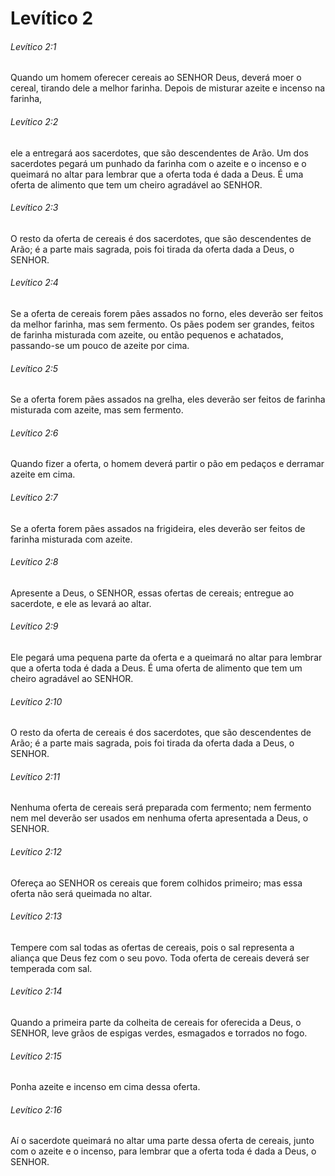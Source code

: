 # Levítico 2

###### Levítico 2:1

Quando um homem oferecer cereais ao SENHOR Deus, deverá moer o cereal, tirando dele a melhor farinha. Depois de misturar azeite e incenso na farinha,

###### Levítico 2:2

ele a entregará aos sacerdotes, que são descendentes de Arão. Um dos sacerdotes pegará um punhado da farinha com o azeite e o incenso e o queimará no altar para lembrar que a oferta toda é dada a Deus. É uma oferta de alimento que tem um cheiro agradável ao SENHOR.

###### Levítico 2:3

O resto da oferta de cereais é dos sacerdotes, que são descendentes de Arão; é a parte mais sagrada, pois foi tirada da oferta dada a Deus, o SENHOR.

###### Levítico 2:4

Se a oferta de cereais forem pães assados no forno, eles deverão ser feitos da melhor farinha, mas sem fermento. Os pães podem ser grandes, feitos de farinha misturada com azeite, ou então pequenos e achatados, passando-se um pouco de azeite por cima.

###### Levítico 2:5

Se a oferta forem pães assados na grelha, eles deverão ser feitos de farinha misturada com azeite, mas sem fermento.

###### Levítico 2:6

Quando fizer a oferta, o homem deverá partir o pão em pedaços e derramar azeite em cima.

###### Levítico 2:7

Se a oferta forem pães assados na frigideira, eles deverão ser feitos de farinha misturada com azeite.

###### Levítico 2:8

Apresente a Deus, o SENHOR, essas ofertas de cereais; entregue ao sacerdote, e ele as levará ao altar.

###### Levítico 2:9

Ele pegará uma pequena parte da oferta e a queimará no altar para lembrar que a oferta toda é dada a Deus. É uma oferta de alimento que tem um cheiro agradável ao SENHOR.

###### Levítico 2:10

O resto da oferta de cereais é dos sacerdotes, que são descendentes de Arão; é a parte mais sagrada, pois foi tirada da oferta dada a Deus, o SENHOR.

###### Levítico 2:11

Nenhuma oferta de cereais será preparada com fermento; nem fermento nem mel deverão ser usados em nenhuma oferta apresentada a Deus, o SENHOR.

###### Levítico 2:12

Ofereça ao SENHOR os cereais que forem colhidos primeiro; mas essa oferta não será queimada no altar.

###### Levítico 2:13

Tempere com sal todas as ofertas de cereais, pois o sal representa a aliança que Deus fez com o seu povo. Toda oferta de cereais deverá ser temperada com sal.

###### Levítico 2:14

Quando a primeira parte da colheita de cereais for oferecida a Deus, o SENHOR, leve grãos de espigas verdes, esmagados e torrados no fogo.

###### Levítico 2:15

Ponha azeite e incenso em cima dessa oferta.

###### Levítico 2:16

Aí o sacerdote queimará no altar uma parte dessa oferta de cereais, junto com o azeite e o incenso, para lembrar que a oferta toda é dada a Deus, o SENHOR.

